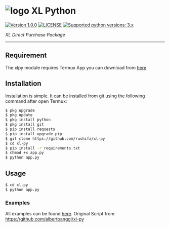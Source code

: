 # ![logo](/examples/assets/XL-sm.png) XL Python

 [![Version 1.0.0](https://img.shields.io/badge/version-1.0.0-green.svg "Version 1.0.0")](#) [![LICENSE](https://img.shields.io/badge/licence-GPL--3.0-blue.svg "LICENSE")](https://github.com/albertoanggi/xl-py/blob/master/LICENSE) [![Supported python versions: 3.x](https://img.shields.io/badge/python-3.x-green.svg "Supported python versions: 3.x")](https://www.python.org/downloads/)

*XL Direct Purchase Package*

----

## Requirement

The xlpy module requires Termux App you can download from [here](https://play.google.com/store/apps/details?id=com.termux)

## Installation

Installation is simple. It can be installed from git using the following command after open Termux:
```sh
$ pkg upgrade
$ pkg update
$ pkg install python
$ pkg install git
$ pip install requests
$ pip install upgrade pip
$ git clone https://github.com/rushifa/xl-py
$ cd xl-py
$ pip install -r requirements.txt
$ chmod +x app.py
$ python app.py
```

## Usage

```sh
$ cd xl-py
$ python app.py
```

### Examples

All examples can be found [here](https://github.com/albertoanggi/xl-py/tree/master/examples).
Original Script from https://github.com/albertoanggi/xl-py
